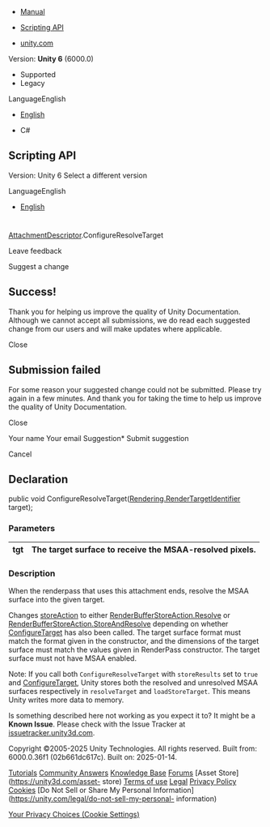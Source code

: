 [ ]()

  * [Manual](../Manual/index.html)
  * [Scripting API](../ScriptReference/index.html)

  * [unity.com](https://unity.com/)

Version: **Unity 6** (6000.0)

  * Supported
  * Legacy

LanguageEnglish

  * [English]()

  * C#

[ ](https://docs.unity3d.com)

## Scripting API

Version: Unity 6 Select a different version

LanguageEnglish

  * [English]()

#
[AttachmentDescriptor](Rendering.AttachmentDescriptor.html).ConfigureResolveTarget

Leave feedback

Suggest a change

## Success!

Thank you for helping us improve the quality of Unity Documentation. Although
we cannot accept all submissions, we do read each suggested change from our
users and will make updates where applicable.

Close

## Submission failed

For some reason your suggested change could not be submitted. Please <a>try
again</a> in a few minutes. And thank you for taking the time to help us
improve the quality of Unity Documentation.

Close

Your name Your email Suggestion* Submit suggestion

Cancel

[ ]()

## Declaration

public void
ConfigureResolveTarget([Rendering.RenderTargetIdentifier](Rendering.RenderTargetIdentifier.html)
target);

### Parameters

tgt | The target surface to receive the MSAA-resolved pixels.  
---|---  
  
### Description

When the renderpass that uses this attachment ends, resolve the MSAA surface
into the given target.

Changes [storeAction](Rendering.AttachmentDescriptor-storeAction.html) to
either
[RenderBufferStoreAction.Resolve](Rendering.RenderBufferStoreAction.Resolve.html)
or
[RenderBufferStoreAction.StoreAndResolve](Rendering.RenderBufferStoreAction.StoreAndResolve.html)
depending on whether
[ConfigureTarget](Rendering.AttachmentDescriptor.ConfigureTarget.html) has
also been called. The target surface format must match the format given in the
constructor, and the dimensions of the target surface must match the values
given in RenderPass constructor. The target surface must not have MSAA
enabled.  
  
Note: If you call both `ConfigureResolveTarget` with `storeResults` set to
`true` and
[ConfigureTarget](Rendering.AttachmentDescriptor.ConfigureTarget.html), Unity
stores both the resolved and unresolved MSAA surfaces respectively in
`resolveTarget` and `loadStoreTarget`. This means Unity writes more data to
memory.

Is something described here not working as you expect it to? It might be a
**Known Issue**. Please check with the Issue Tracker at
[issuetracker.unity3d.com](https://issuetracker.unity3d.com).

Copyright ©2005-2025 Unity Technologies. All rights reserved. Built from:
6000.0.36f1 (02b661dc617c). Built on: 2025-01-14.

[Tutorials](https://unity3d.com/learn) [Community
Answers](https://answers.unity3d.com) [Knowledge
Base](https://support.unity3d.com/hc/en-us)
[Forums](https://forum.unity3d.com) [Asset Store](https://unity3d.com/asset-
store) [Terms of use](https://docs.unity3d.com/Manual/TermsOfUse.html)
[Legal](https://unity.com/legal) [Privacy
Policy](https://unity.com/legal/privacy-policy)
[Cookies](https://unity.com/legal/cookie-policy) [Do Not Sell or Share My
Personal Information](https://unity.com/legal/do-not-sell-my-personal-
information)

[Your Privacy Choices (Cookie Settings)](javascript:void\(0\);)


